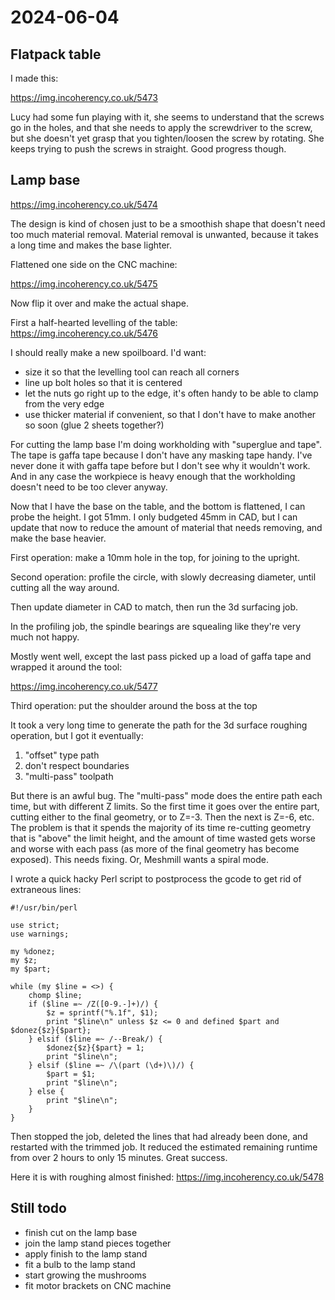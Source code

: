 # 2024-06-04

## Flatpack table

I made this:

https://img.incoherency.co.uk/5473

Lucy had some fun playing with it, she seems to understand that the screws go in the holes, and that
she needs to apply the screwdriver to the screw, but she doesn't yet grasp that you tighten/loosen the
screw by rotating. She keeps trying to push the screws in straight. Good progress though.

## Lamp base

https://img.incoherency.co.uk/5474

The design is kind of chosen just to be a smoothish shape that doesn't need too much material removal.
Material removal is unwanted, because it takes a long time and makes the base lighter.

Flattened one side on the CNC machine:

https://img.incoherency.co.uk/5475

Now flip it over and make the actual shape.

First a half-hearted levelling of the table: https://img.incoherency.co.uk/5476

I should really make a new spoilboard. I'd want:

 * size it so that the levelling tool can reach all corners
 * line up bolt holes so that it is centered
 * let the nuts go right up to the edge, it's often handy to be able to clamp from the very edge
 * use thicker material if convenient, so that I don't have to make another so soon (glue 2 sheets together?)

For cutting the lamp base I'm doing workholding with "superglue and tape". The tape is gaffa tape because
I don't have any masking tape handy. I've never done it with gaffa tape before but I don't see why it
wouldn't work. And in any case the workpiece is heavy enough that the workholding doesn't need to be too
clever anyway.

Now that I have the base on the table, and the bottom is flattened, I can probe the height. I got 51mm.
I only budgeted 45mm in CAD, but I can update that now to reduce the amount of material that needs removing,
and make the base heavier.

First operation: make a 10mm hole in the top, for joining to the upright.

Second operation: profile the circle, with slowly decreasing diameter, until cutting all the way around.

Then update diameter in CAD to match, then run the 3d surfacing job.

In the profiling job, the spindle bearings are squealing like they're very much not happy.

Mostly went well, except the last pass picked up a load of gaffa tape and wrapped it around the tool:

https://img.incoherency.co.uk/5477

Third operation: put the shoulder around the boss at the top

It took a very long time to generate the path for the 3d surface roughing operation, but I got it eventually:

 1. "offset" type path
 2. don't respect boundaries
 3. "multi-pass" toolpath

But there is an awful bug. The "multi-pass" mode does the entire path each time, but with different Z limits. So the
first time it goes over the entire part, cutting either to the final geometry, or to Z=-3. Then the next is Z=-6, etc.
The problem is that it spends the majority of its time re-cutting geometry that is "above" the limit height, and the
amount of time wasted gets worse and worse with each pass (as more of the final geometry has become exposed).
This needs fixing. Or, Meshmill wants a spiral mode.

I wrote a quick hacky Perl script to postprocess the gcode to get rid of extraneous lines:


    #!/usr/bin/perl
    
    use strict;
    use warnings;
    
    my %donez;
    my $z;
    my $part;
    
    while (my $line = <>) {
        chomp $line;
        if ($line =~ /Z([0-9.-]+)/) {
            $z = sprintf("%.1f", $1);
            print "$line\n" unless $z <= 0 and defined $part and $donez{$z}{$part};
        } elsif ($line =~ /--Break/) {
            $donez{$z}{$part} = 1;
            print "$line\n";
        } elsif ($line =~ /\(part (\d+)\)/) {
            $part = $1;
            print "$line\n";
        } else {
            print "$line\n";
        }
    }

Then stopped the job, deleted the lines that had already been done, and restarted with the trimmed job. It
reduced the estimated remaining runtime from over 2 hours to only 15 minutes. Great success.

Here it is with roughing almost finished: https://img.incoherency.co.uk/5478

## Still todo

 * finish cut on the lamp base
 * join the lamp stand pieces together
 * apply finish to the lamp stand
 * fit a bulb to the lamp stand
 * start growing the mushrooms
 * fit motor brackets on CNC machine
